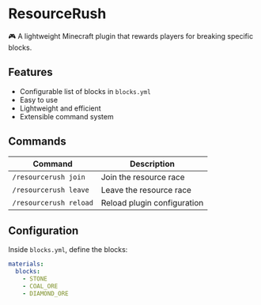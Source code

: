 # ResourceRush

🎮 A lightweight Minecraft plugin that rewards players for breaking specific blocks.

## Features

- Configurable list of blocks in `blocks.yml`
- Easy to use
- Lightweight and efficient
- Extensible command system

## Commands

| Command                | Description                  |
|------------------------|------------------------------|
| `/resourcerush join`   | Join the resource race       |
| `/resourcerush leave`  | Leave the resource race      |
| `/resourcerush reload` | Reload plugin configuration  |

## Configuration

Inside `blocks.yml`, define the blocks:

```yaml
materials:
  blocks:
    - STONE
    - COAL_ORE
    - DIAMOND_ORE

